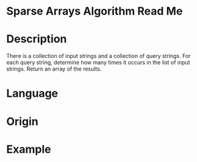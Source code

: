 # Sparse Arrays Algorithm Read Me

# Description

There is a collection of input strings and a collection of query strings. For each query string, determine how many times it occurs in the list of input strings. Return an array of the results.

# Language

# Origin

# Example